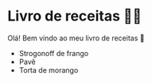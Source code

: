 # **Livro de receitas :man_cook:**

Olá! Bem vindo ao meu livro de receitas :wave:

- Strogonoff de frango
- Pavê 
- Torta de morango